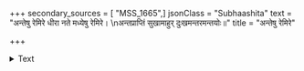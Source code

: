 +++
secondary_sources = [ "MSS_1665",]
jsonClass = "Subhaashita"
text = "अन्तेषु रेमिरे धीरा नते मध्येषु रेमिरे।  \nअन्तप्राप्तिं सुखामाहुर् दुःखमन्तरमन्तयोः॥"
title = "अन्तेषु रेमिरे"

+++

<details><summary>Text</summary>

अन्तेषु रेमिरे धीरा नते मध्येषु रेमिरे।  
अन्तप्राप्तिं सुखामाहुर् दुःखमन्तरमन्तयोः॥
</details>
